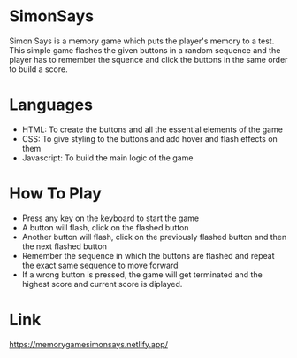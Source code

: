 # SimonSays
Simon Says is a memory game which puts the player's memory to a test. This simple game flashes the given buttons in a random sequence and the player has to remember the squence and click the buttons in the same order to build a score.

# Languages 
- HTML: To create the buttons and all the essential elements of the game
- CSS: To give styling to the buttons and add hover and flash effects on them
- Javascript: To build the main logic  of the game

# How To Play
- Press any key on the keyboard to start the game
- A button will flash, click on the flashed button
- Another button will flash, click on the previously flashed button and then the next flashed button
- Remember the sequence in which the buttons are flashed and repeat the exact same sequence to move forward
- If a wrong button is pressed, the game will get terminated and the highest score and current score is diplayed.

# Link
https://memorygamesimonsays.netlify.app/

